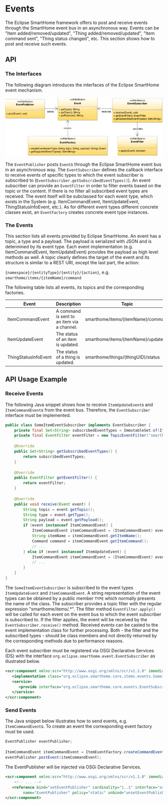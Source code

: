 # Events

The Eclipse SmartHome framework offers to post and receive events through the SmartHome event bus in an asynchronous way. Events can be "Item added/removed/updated", "Thing added/removed/updated", "Item command sent", "Thing status changed", etc. This section shows how to post and receive such events.

## API

### The Interfaces
The following diagram introduces the interfaces of the Eclipse SmartHome event mechanism.

![Event Interfaces](diagrams/event_interfaces.png)

The `EventPublisher` posts `Event`s through the Eclipse SmartHome event bus in an asynchronous way. The `EventSubscriber` defines the callback interface to receive  events of specific types to which the event subscriber is subscribed to (`EventSubscriber.getSubscribedEventTypes()`). An event subscriber can provide an `EventFilter` in order to filter events based on the topic or the content. If there is no filter all subscribed event types are received. The event itself will be subclassed for each event type, which exists in the System (e.g. ItemCommandEvent, ItemUpdateEvent, ThingStatusInfoEvent, etc.). As for different event types different concrete classes exist, an `EventFactory` creates concrete event type instances. 

### The Events
This section lists all events provided by Eclipse SmartHome. An event has a topic, a type and a payload. The payload is serialized with JSON and is determined by its event type. Each event implementation (e.g. ItemCommandEvent, ItemUpdateEvent) provides the payload as high level methods as well. A topic clearly defines the target of the event and its structure is similar to a REST URI, except the last part, the action:

`{namespace}/{entityType}/{entity}/{action}`, e.g. `smarthome/items/{itemName}/command`

The following table lists all events, its topics and the corresponding factories.

| Event         		|Description 								 |Topic 		       				 |Factory 			|
|-----------------------|--------------------------------------------|-----------------------------------|------------------|
| ItemCommandEvent 		|A command is sent to an item via a channel. |smarthome/items/{itemName}/command |ItemEventFactory 	|
| ItemUpdateEvent 		|The status of an item is updated. 		 	 |smarthome/items/{itemName}/update  |ItemEventFactory 	|
| ThingStatusInfoEvent	|The status of a thing is updated.			 |smarthome/things/{thingUID}/status |ThingEventFactory |


## API Usage Example

### Receive Events

The following Java snippet shows how to receive `ItemUpdateEvent`s and `ItemCommandEvent`s from the event bus. Therefore, the `EventSubscriber` interface must be implemented.

```java
public class SomeItemEventSubscriber implements EventSubscriber {
    private final Set<String> subscribedEventTypes = ImmutableSet.of(ItemUpdateEvent.TYPE, ItemCommandEvent.TYPE);
    private final EventFilter eventFiter = new TopicEventFilter("smarthome/items/.*");
    
    @Override
    public Set<String> getSubscribedEventTypes() {
        return subscribedEventTypes;
    }

    @Override
	public EventFilter getEventFilter() {
		return eventFilter;
	}

    @Override
	public void receive(Event event) {
		String topic = event.getTopic();
		String type = event.getType();
		String payload = event.getPayload();
		if (event instanceof ItemCommandEvent) {
			ItemCommandEvent itemCommandEvent = (ItemCommandEvent) event;
			String itemName = itemCommandEvent.getItemName();
			Command command = itemCommandEvent.getItemCommand();
			// ...
        } else if (event instanceof ItemUpdateEvent) {
			ItemCommandEvent itemCommandEvent = (ItemCommandEvent) event;
			// ...
        }
	}
}
```
The `SomeItemEventSubscriber` is subscribed to the event types `ItemUpdateEvent` and `ItemCommandEvent`. A string representation of the event types can be obtained by a public member `TYPE` which normally presents the name of the class. The subscriber provides a topic filter with the regular expression "smarthome/items/.*". The filter method `EventFilter.apply()` will be called for each event on the event bus to which the event subscriber is subscribed to. If the filter applies, the event will be received by the `EventSubscriber.receive()` method. Received events can be casted to the event implementation class for further processing. Both - the filter and the subscribed types - should be class members and not directly returned by the corresponding methods due to performance reasons.

Each event subscriber must be registered via OSGi Declarative Services (DS) with the interface `org.eclipse.smarthome.event.EventSubscriber` as illustrated below.

```xml
<scr:component xmlns:scr="http://www.osgi.org/xmlns/scr/v1.1.0" immediate="true" name="SomeItemEventSubscriber">
   <implementation class="org.eclipse.smarthome.core.items.events.SomeItemEventSubscriber"/>
   <service>
      <provide interface="org.eclipse.smarthome.core.events.EventSubscriber"/>
   </service>
</scr:component>
```  

### Send Events

The Java snippet below illustrates how to send events, e.g. `ItemCommandEvent`s. To create an event the corresponding event factory must be used.
```java 
EventPublisher eventPublisher; 

ItemCommandEvent itemCommandEvent = ItemEventFactory.createCommandEvent("TheItemName", OnOffType.ON);
eventPublisher.postEvent(itemCommandEvent);
```

The EventPublisher will be injected via OSGi Declarative Services.

```xml
<scr:component xmlns:scr="http://www.osgi.org/xmlns/scr/v1.1.0" immediate="true" name="SomeComponentWantsToPublish">
	<!-- ... -->
   <reference bind="setEventPublisher" cardinality="1..1" interface="org.eclipse.smarthome.core.events.EventPublisher" 
   		name="EventPublisher" policy="static" unbind="unsetEventPublisher"/>
</scr:component>
```